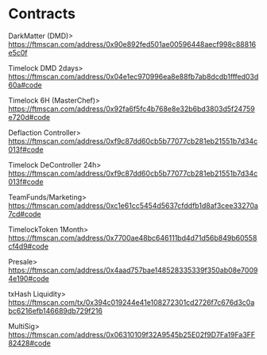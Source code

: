 # Contracts

DarkMatter (DMD)> https://ftmscan.com/address/0x90e892fed501ae00596448aecf998c88816e5c0f

Timelock DMD 2days> https://ftmscan.com/address/0x04e1ec970996ea8e88fb7ab8dcdb1fffed03d60a#code

 

Timelock 6H (MasterChef)> https://ftmscan.com/address/0x92fa6f5fc4b768e8e32b6bd3803d5f24759e720d#code

Deflaction Controller> https://ftmscan.com/address/0xf9c87dd60cb5b77077cb281eb21551b7d34c013f#code 

Timelock DeController 24h> https://ftmscan.com/address/0xf9c87dd60cb5b77077cb281eb21551b7d34c013f#code

TeamFunds/Marketing> https://ftmscan.com/address/0xc1e61cc5454d5637cfddfb1d8af3cee33270a7cd#code

TimelockToken 1Month> https://ftmscan.com/address/0x7700ae48bc646111bd4d71d56b849b60558cf4d9#code

Presale> https://ftmscan.com/address/0x4aad757bae148528335339f350ab08e70094e190#code 

txHash Liquidity> https://ftmscan.com/tx/0x394c019244e41e108272301cd2726f7c676d3c0abc6216efb146689db729f216

MultiSig> https://ftmscan.com/address/0x06310109f32A9545b25E02f9D7Fa19Fa3FF82428#code





